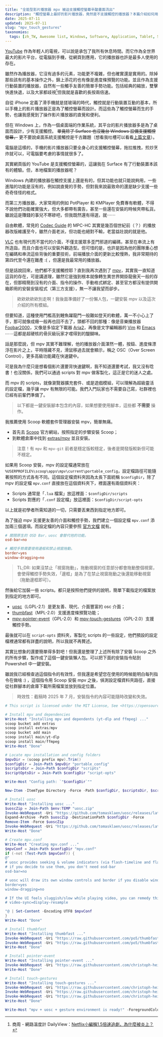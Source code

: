 ```yaml
---
title: "全能型影片播放器 mpv 被迫支援觸控螢幕辛酸畫面流出"
description: "觸控螢幕上最好的影片播放器，竟然是不支援觸控的播放器？本篇介紹如何用開源如開掛的播放器 mpv，透過社群腳本與設定打造支援手勢操作、預覽縮圖與現代化介面的極致體驗。並提供一鍵安裝懶人包，讓 mpv 擁有媲美手機播放器的直覺觸控操作體驗！"
date: 2025-07-11
updated: 2025-07-11
slug: "mpv_touch_gestures"
taxonomies:
  tags: [zh_TW, Awesome list, Windows, Software, Application, Tablet, Surface, Touch Screen, Touch Gesture, Media Player, Video Player, mpv]
---
```


[YouTube][] 作為年輕人的電視，可以說是承包了我所有休息時間。而它作為全世界最大的影片平台，從電腦到手機，從網頁到應用，它的播放器也許是最多人使用的存在。

[YouTube]: https://www.youtube.com/

雖然作為播放器，它沒有過多的元素，功能更不複雜，但也確實還是實用的。除掉那些該有的基本操作之外，錦上添花的也有像是進度條預覽的功能。並且作為支援行動裝置的播放器，自然有一些觸手友善的簡單手勢功能。包括經典的縮放，雙擊快進快退，以及大家都歧視[^1]但我就是喜歡的長按兩倍速。

[^1]: 商周 - 網路溫度計 DailyView：[Netflix小編稱1.5倍速追劇，為什麼被炎上？](https://www.businessweekly.com.tw/focus/blog/3018096)

自從 iPhone 定義了滑手機就是搓玻璃的時代，觸控就是行動裝置互動的基本，所以手機上的影片播放器正是為了觸控螢幕而設計。而這些為了觸控螢幕而生的手勢，也讓我感覺到了操作影片播放器的直覺和便利。

但在 Windows 上，作為一個桌面端的作業系統，其平台的影片播放器多是為了桌面而設計，少有支援觸控。 ~~畢竟除了 Surface 也沒幾台 Windows 設備支援觸控螢幕，~~ 更不要說桌面系統支援觸控是千古難題（想看我吐槽可以看看[上篇文章][make_surface_great_again]）。

[make_surface_great_again]: @/posts/make_surface_great_again/Make_Surface_Great_Again.md

電腦是這樣的，手機的影片播放器只要全身心的支援觸控螢幕，拖拉推拽，煎炒烹炸就可以，可電腦要考慮的事情就很多了。

其實網頁版的 YouTube 是支援觸控螢幕的，這讓我在 Surface 有了行動裝置本該有的體驗。但，本地檔案的播放器呢？

Windows 內建的播放器在觸控支援上還是有的，但其功能也就只能說夠用，一些進階的功能是沒有的，例如說直覺的手勢，但對我來說最致命的還是缺少支援一些奇奇怪怪的格式。

而第三方播放器，大家常用的例如 PotPlayer 和 KMPlayer 免費專有軟體，不得不說他們功能確實強大，但大多都帶有廣告，甚至一些還在安裝的時候夾帶私貨。雖說這是賺錢的事兒不寒磣吧，但我既然還有得選，就⋯⋯

自由軟體，常見的 [Codec Guide][] 的 MPC-HC 其實是幾百個世紀前（？）的播放器改版維護至今，雖然介面老派，但功能也絕對不輸，老當益壯說的就是他。

[Codec Guide]: https://codecguide.com/

[VLC][] 也有現代而不當代的介面，不僅支援眾多歪門邪道的編碼，甚至在串流上有所造詣，而且介面也可以安裝外觀造型。但可惜的是，也許是因為他的團隊重心想在編碼和串流這些背後的重要技術，前端播放介面的更新比較慢熱，我非常期待的第四代至今還在難產 :( ，但還是我最常用的播放器。

[VLC]: https://www.videolan.org/vlc/

但是話說回來，他們都不支援觸控耶？直到我再次遇到了 [mpv][]，其實我一直知道這貨的存在，可是講道理，雖然它是強到根本就像轉生異世界開掛龍傲天一般的存在，但那精簡到沒有的介面、指令的操作、手動格式綁定、甚至官方都沒有提供開箱即用的安裝安裝程式（第三方支援），無一不讓我望而卻步。

[mpv]: https://mpv.io/

> 欸欸欸欸欸別走啊！我後面準備好了一份懶人包，一鍵安裝 mpv 以及這次介紹的所有模組。

但要知道，這種使用門檻高到鯉魚躍龍門一般難如登天的軟體，萬一不小心上了手，那可就像成癮一般再也回不去了，頭都不回的那種：像是音樂播放器 [Foobar2000][]，又像是多協定下載器 [Aria2][]，再像是文字編輯器的 [Vim][] 和 [Emacs][] ⋯⋯這都是超硬核的骨灰級玩家才嚐得到的醍醐味。

[Foobar2000]: https://www.foobar2000.org/
[Aria2]: https://aria2.github.io/
[Vim]: https://www.vim.org/
[Emacs]: https://www.gnu.org/s/emacs/

話是那麼說，但 mpv 其實不難理解，他的播放器介面渾然一體，按鈕、進度條漂浮在影片之上，平時隱藏不見，滑鼠移過去就會顯示，稱之 OSC（Over Screen Control），更多高級功能藏在快速鍵中。

可是我為什麼只是想看個影片還要背快速鍵啊，我不知道還要考試，我又沒有唸書！也沒關係，我們可以通過 scripts 對 mpv 做客製化，這正是它的迷人之處。

而 mpv 的 scripts，就像瀏覽器擴充套件、或是遊戲模組，可以理解為超級靈活的設定檔，幾乎讓 mpv 有無限的可能。我們入門玩家也不需要自己寫，社群裡也已經有前輩們準備了。

> 以下都是一鍵安裝腳本包含的內容，如果想要使用腳本，這些都 **不需要** 操作。

我推薦使用 Scoop 軟體套件管理器安裝 mpv，簡單無痛。

- 首先去 [Scoop][] 官方網站，按照指定的步驟安裝 Scoop；
- 到軟體倉庫中找到 [extras/mpv][Scoop/extras/mpv] 並且安裝。

> 注意！有 `mpv` 和 `mpv-git` 前者是穩定版較穩定，後者是開發版較新但可能不穩定。

[Scoop]: https://scoop.sh/
[Scoop/extras/mpv]: https://scoop.sh/#/apps?q=mpv&id=b05b47128464d8969416289383fbfc69a47353e3

如果用 Scoop 安裝，mpv 的設定檔通常放在 `%USERPROFILE%\scoop\apps\mpv\current\portable_config`，設定檔路徑可能隨著按照的方式各有不同。這個設定檔資料夾因為太長下面統稱 `$configDir`，除了 mpv 的設定檔 `mpv.conf` 直接放在這個資料夾下，裡面還有兩個資料夾：

- Scripts 通常是「`.lua` 檔案」放這裡面：`$configDir/scripts`
- Scripts 對應的「`.conf` 設定檔」放這裡面：`$configDir/script-opts`

以上就是初學者所需知道的一切，只需要丟東西到指定地方即可。

為了強迫 mpv 支援更友善的介面和觸控手勢，我們建立一個設定檔 `mpv.conf` 添加兩三個選項。而設定檔的內容只要參照 [官方文檔][] 就有。

[官方文檔]: https://mpv.io/manual/master/

```toml,name=mpv.conf
# 關閉原生的 OSD Bar，uosc 會替代他的功能。
osd-bar=no

# 觸控手勢需要使用邊框和禁止視窗拖動。
border=yes
window-dragging=no
```

> TL;DR: 如果沒禁止「視窗拖動」，拖動視窗的任意部分都會拖動整個視窗，會使得觸控手勢失效，「邊框」是為了在禁止視窗拖動之後還能移動視窗（拖動邊框即可）。

然後給它加裝一些 scripts。都只是按照他們提供的說明，簡單下載指定的檔案放到指定的地方即可。

- [uosc][]（LGPL-2.1）是更友善、現代、介面豐富的 osc 介面；
- [thumbfast][]（MPL-2.0）支援進度條預覽功能；
- [mpv-pointer-event][]（GPL-2.0）和 [mpv-touch-gestures][]（GPL-2.0）支援觸控手勢。

[uosc]: https://github.com/tomasklaen/uosc
[thumbfast]: https://github.com/po5/thumbfast
[mpv-pointer-event]: https://github.com/christoph-heinrich/mpv-pointer-event
[mpv-touch-gestures]: https://github.com/christoph-heinrich/mpv-touch-gestures

最後就可以在 `script-opts` 資料夾，客製化 scripts 的一些設定，他們預設的設定檔裡通常都有詳盡的說明，所以我就不再贅述。

其實比想象的還要簡單得多對吧！但我還是整理了上述所有除了安裝 Scoop 之外的所有步驟，製作成了這個一鍵安裝懶人包。可以把下面的安裝指令貼到 Powershell 中一鍵安裝。

雖說我已經檢查過這個指令的有效性，但我還是希望您在使用的時候能明白每列指令在做啥 :) ，這個指令用 Scoop 安裝 mpv 之後，偵測設定檔資料夾路徑，直接從社群腳本的倉庫下載所需檔案並放到指定位置。

> 時效性：截稿時 2025 年 7 月，安裝指令的內容可能隨時改變和失效。

```powershell,name=touch_mpv.ps1
# This script is licensed under the MIT License, See <https://opensource.org/licenses/MIT>.

# Install mpv and dependencies
Write-Host "Installing mpv and dependents (yt-dlp and ffmpeg) ..."
scoop bucket add extras
scoop install extras/mpv
scoop bucket add main
scoop install main/yt-dlp
scoop install main/ffmpeg
Write-Host "Done"

# Locate mpv installation and config folders
$mpvDir = (scoop prefix mpv).Trim()
$configDir = Join-Path $mpvDir "portable_config"
$scriptsDir = Join-Path $configDir "scripts"
$scriptOptsDir = Join-Path $configDir "script-opts"

Write-Host "Config path: `"$configDir`""

New-Item -ItemType Directory -Force -Path $configDir, $scriptsDir, $scriptOptsDir | Out-Null

# Install uosc
Write-Host "Installing uosc ..."
$uoscZip = Join-Path $env:TEMP "uosc.zip"
Invoke-WebRequest -Uri "https://github.com/tomasklaen/uosc/releases/latest/download/uosc.zip" -OutFile $uoscZip
Expand-Archive -Path $uoscZip -DestinationPath $configDir -Force
Remove-Item -Force $uoscZip
Invoke-WebRequest -Uri "https://github.com/tomasklaen/uosc/releases/latest/download/uosc.conf" -OutFile (Join-Path $scriptOptsDir "uosc.conf")
Write-Host "Done"

# Create mpv.conf
Write-Host "Creating mpv.conf ..."
$mpvConf = Join-Path $configDir "mpv.conf"
if (-not (Test-Path $mpvConf)) {
@"
# uosc provides seeking & volume indicators (via flash-timeline and flash-volume commands)
# if you decide to use them, you don't need osd-bar
osd-bar=no

# uosc will draw its own window controls and border if you disable window border
border=yes
window-dragging=no

# If the UI feels sluggish/slow while playing video, you can remedy this a bit
# video-sync=display-resample

"@ | Set-Content -Encoding UTF8 $mpvConf
}
Write-Host "Done"

# Install thumbfast
Write-Host "Installing thumbfast ..."
Invoke-WebRequest -Uri "https://raw.githubusercontent.com/po5/thumbfast/refs/heads/master/thumbfast.lua" -OutFile (Join-Path $scriptsDir "thumbfast.lua")
Invoke-WebRequest -Uri "https://raw.githubusercontent.com/po5/thumbfast/refs/heads/master/thumbfast.conf" -OutFile (Join-Path $scriptOptsDir "thumbfast.conf")
Write-Host "Done"

# Install pointer-event
Write-Host "Installing pointer-event ..."
Invoke-WebRequest -Uri "https://raw.githubusercontent.com/christoph-heinrich/mpv-pointer-event/refs/heads/master/pointer-event.lua" -OutFile (Join-Path $scriptsDir "pointer-event.lua")
Write-Host "Done"

# Install touch-gestures
Write-Host "Installing touch-gestures ..."
Invoke-WebRequest -Uri "https://raw.githubusercontent.com/christoph-heinrich/mpv-touch-gestures/refs/heads/master/touch-gestures.lua" -OutFile (Join-Path $scriptsDir "touch-gestures.lua")
Invoke-WebRequest -Uri "https://raw.githubusercontent.com/christoph-heinrich/mpv-touch-gestures/refs/heads/master/touch-gestures.conf" -OutFile (Join-Path $scriptOptsDir "touch-gestures.conf")
Invoke-WebRequest -Uri "https://raw.githubusercontent.com/christoph-heinrich/mpv-touch-gestures/refs/heads/master/pointer-event.conf" -OutFile (Join-Path $scriptOptsDir "pointer-event.conf")
Write-Host "Done"

Write-Host "mpv + uosc + gesture environment is ready!" -ForegroundColor Green
```

